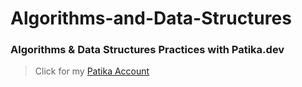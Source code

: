# Algorithms-and-Data-Structures
### Algorithms & Data Structures Practices with Patika.dev

> Click for my [Patika Account](https://app.patika.dev/cansukunar)

